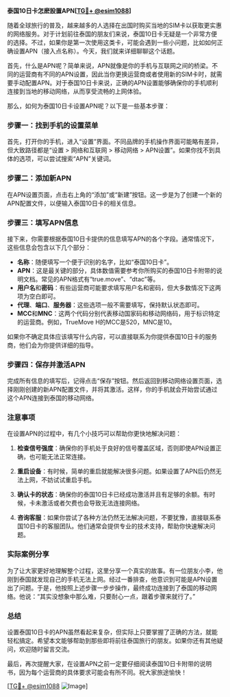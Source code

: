 **泰国10日卡怎麽設置APN[[TG💪+ @esim1088](https://t.me/s/esim1088)]**

随着全球旅行的普及，越来越多的人选择在出国时购买当地的SIM卡以获取更实惠的网络服务。对于计划前往泰国的朋友们来说，泰国10日卡无疑是一个非常方便的选择。不过，如果你是第一次使用这类卡，可能会遇到一些小问题，比如如何正确设置APN（接入点名称）。今天，我们就来详细聊聊这个话题。

首先，什么是APN呢？简单来说，APN就像是你的手机与互联网之间的桥梁。不同的运营商有不同的APN设置，因此当你更换运营商或者使用新的SIM卡时，就需要手动配置APN。对于泰国10日卡来说，正确的APN设置能够确保你的手机顺利连接到当地的移动网络，从而享受流畅的上网体验。

那么，如何为泰国10日卡设置APN呢？以下是一些基本步骤：

### 步骤一：找到手机的设置菜单

首先，打开你的手机，进入“设置”界面。不同品牌的手机操作界面可能略有差异，但大致路径都是“设置 > 网络和互联网 > 移动网络 > APN设置”。如果你找不到具体的选项，可以尝试搜索“APN”关键词。

### 步骤二：添加新APN

在APN设置页面，点击右上角的“添加”或“新建”按钮。这一步是为了创建一个新的APN配置文件，以便输入泰国10日卡的相关信息。

### 步骤三：填写APN信息

接下来，你需要根据泰国10日卡提供的信息填写APN的各个字段。通常情况下，这些信息会包含以下几个部分：

- **名称**：随便填写一个便于识别的名字，比如“泰国10日卡”。
- **APN**：这是最关键的部分，具体数值需要参考你所购买的泰国10日卡附带的说明文档。常见的APN格式有“true.move”、“dtac”等。
- **用户名**和**密码**：有些运营商可能要求填写用户名和密码，但大多数情况下这两项为空白即可。
- **代理**、**端口**、**服务器**：这些选项一般不需要填写，保持默认状态即可。
- **MCC**和**MNC**：这两个代码分别代表移动国家码和移动网络码，用于标识特定的运营商。例如，TrueMove H的MCC是520，MNC是10。

如果你不确定具体应该填写什么内容，可以直接联系为你提供泰国10日卡的服务商，他们会为你提供详细的指导。

### 步骤四：保存并激活APN

完成所有信息的填写后，记得点击“保存”按钮。然后返回到移动网络设置页面，选择刚刚创建的新APN配置文件，并将其激活。这样，你的手机就会开始尝试通过这个APN连接到泰国的移动网络。

### 注意事项

在设置APN的过程中，有几个小技巧可以帮助你更快地解决问题：

1. **检查信号强度**：确保你的手机处于良好的信号覆盖区域，否则即使APN设置正确，也可能无法正常连接。
   
2. **重启设备**：有时候，简单的重启就能解决很多问题。如果设置了APN后仍然无法上网，不妨试试重启手机。

3. **确认卡的状态**：确保你的泰国10日卡已经成功激活并且有足够的余额。有时候，卡未激活或者欠费也会导致无法连接网络。

4. **咨询客服**：如果你尝试了各种方法仍然无法解决问题，不要犹豫，直接联系泰国10日卡的客服团队。他们通常会提供专业的技术支持，帮助你快速解决问题。

### 实际案例分享

为了让大家更好地理解整个过程，这里分享一个真实的故事。有一位朋友小李，他刚到泰国就发现自己的手机无法上网。经过一番排查，他意识到可能是APN设置出了问题。于是，他按照上述步骤一步步操作，最终成功连接到了泰国的移动网络。他说：“其实没想象中那么难，只要耐心一点，跟着步骤来就行了。”

### 总结

设置泰国10日卡的APN虽然看起来复杂，但实际上只要掌握了正确的方法，就能轻松搞定。希望本文能够帮助到那些即将前往泰国旅行的朋友。如果你还有其他疑问，欢迎随时留言交流。

最后，再次提醒大家，在设置APN之前一定要仔细阅读泰国10日卡附带的说明书，因为每个运营商的具体要求可能会有所不同。祝大家旅途愉快！

[[TG💪+ @esim1088](https://t.me/s/esim1088) ![Image](https://i.postimg.cc/4NQfJmqS/Snipaste-2025-05-13-00-14-12.png)]
